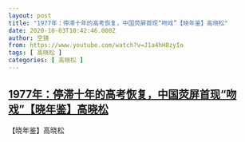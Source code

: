 ```yaml
---
layout: post
title: "1977年：停滞十年的高考恢复，中国荧屏首现“吻戏”【晓年鉴】高晓松"
date: 2020-10-03T10:42:46.000Z
author: 空镜
from: https://www.youtube.com/watch?v=J1a4hH8zyIo
tags: [ 高晓松 ]
categories: [ 高晓松 ]
---
```

<!--1601721766000-->
[1977年：停滞十年的高考恢复，中国荧屏首现“吻戏”【晓年鉴】高晓松](https://www.youtube.com/watch?v=J1a4hH8zyIo)
------

<div>
【晓年鉴】高晓松
</div>
